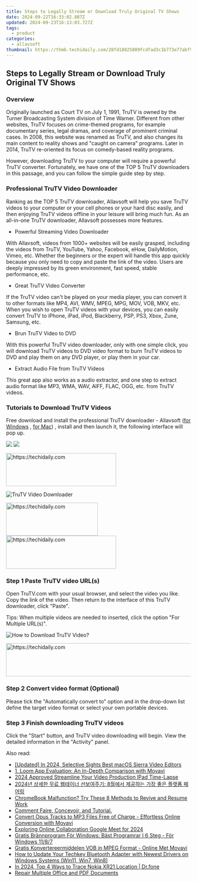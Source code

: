 ```yaml
---
title: Steps to Legally Stream or Download Truly Original TV Shows
date: 2024-09-22T16:33:02.887Z
updated: 2024-09-23T16:13:03.727Z
tags:
  - product
categories:
  - allavsoft
thumbnail: https://thmb.techidaily.com/28fd18825089fcdfad3c1b773e77abf9c25cebff2298e0b3f81d6c7fbae3c79e.jpg
---
```


## Steps to Legally Stream or Download Truly Original TV Shows

### Overview

Originally launched as Court TV on July 1, 1991, TruTV is owned by the Turner Broadcasting System division of Time Warner. Different from other websites, TruTV focuses on crime-themed programs, for example documentary series, legal dramas, and coverage of prominent criminal cases. In 2008, this website was renamed as TruTV, and also changes its main content to reality shows and "caught on camera" programs. Later in 2014, TruTV re-oriented its focus on comedy-based reality programs.

However, downloading TruTV to your computer will require a powerful TruTV converter. Fortunately, we have one of the TOP 5 TruTV downloaders in this passage, and you can follow the simple guide step by step.

### Professional TruTV Video Downloader

Ranking as the TOP 5 TruTV downloader, Allavsoft will help you save TruTV videos to your computer or your cell phones or your hard disc easily, and then enjoying TruTV videos offline in your leisure will bring much fun. As an all-in-one TruTV downloader, Allavsoft possesses more features.

* Powerful Streaming Video Downloader

With Allavsoft, videos from 1000+ websites will be easily grasped, including the videos from TruTV, YouTube, Yahoo, Facebook, eHow, DailyMotion, Vimeo, etc. Whether the beginners or the expert will handle this app quickly because you only need to copy and paste the link of the video. Users are deeply impressed by its green environment, fast speed, stable performance, etc.

* Great TruTV Video Converter

If the TruTV video can't be played on your media player, you can convert it to other formats like MP4, AVI, WMV, MPEG, MPG, MOV, VOB, MKV, etc. When you wish to open TruTV videos with your devices, you can easily convert TruTV to iPhone, iPad, iPod, Blackberry, PSP, PS3, Xbox, Zune, Samsung, etc.

* Brun TruTV Video to DVD

With this powerful TruTV video downloader, only with one simple click, you will download TruTV videos to DVD video format to burn TruTV videos to DVD and play them on any DVD player, or play them in your car.

* Extract Audio File from TruTV Videos

This great app also works as a audio extractor, and one step to extract audio format like MP3, WMA, WAV, AIFF, FLAC, OGG, etc. from TruTV videos.

### Tutorials to Download TruTV Videos

Free download and install the professional TruTV downloader - Allavsoft ([for Windows](https://tools.techidaily.com/allavsoft/products/) , [for Mac](https://tools.techidaily.com/allavsoft/products/)) , install and then launch it, the following interface will pop up.

[![](https://www.allavsoft.com/how-to/../images/how-to/free-download-win.jpg)](https://tools.techidaily.com/allavsoft/products/) [![](https://www.allavsoft.com/how-to/../images/how-to/free-download-mac.jpg)](https://tools.techidaily.com/allavsoft/products/)

<!-- affiliate ads begin -->
<a href="https://aligracehair.sjv.io/c/5597632/1880927/19272" target="_top" id="1880927">
  <img src="//a.impactradius-go.com/display-ad/19272-1880927" border="0" alt="https://techidaily.com" width="300" height="90"/>
</a>
<img height="0" width="0" src="https://aligracehair.sjv.io/i/5597632/1880927/19272" style="position:absolute;visibility:hidden;" border="0" />
<!-- affiliate ads end -->

![TruTV Video Downloader](https://www.allavsoft.com/how-to/../images/allavsoft/screen-shot-600.jpg)

<!-- affiliate ads begin -->
<a href="https://bluettius.sjv.io/c/5597632/2139116/17108" target="_top" id="2139116">
  <img src="//a.impactradius-go.com/display-ad/17108-2139116" border="0" alt="https://techidaily.com" width="250" height="90"/>
</a>
<img height="0" width="0" src="https://bluettius.sjv.io/i/5597632/2139116/17108" style="position:absolute;visibility:hidden;" border="0" />
<!-- affiliate ads end -->

<!-- affiliate ads begin -->
<a href="https://united.elfm.net/c/5597632/2139557/4704" target="_top" id="2139557">
  <img src="//a.impactradius-go.com/display-ad/4704-2139557" border="0" alt="https://techidaily.com" width="300" height="90"/>
</a>
<img height="0" width="0" src="https://united.elfm.net/i/5597632/2139557/4704" style="position:absolute;visibility:hidden;" border="0" />
<!-- affiliate ads end -->

### Step 1 Paste TruTV video URL(s)

Open TruTV.com with your usual browser, and select the video you like. Copy the link of the video. Then return to the interface of this TruTV downloader, click "Paste".

Tips: When multiple videos are needed to inserted, click the option "For Multiple URL(s)".

![How to Download TruTV Video?](https://www.allavsoft.com/how-to/../images/how-to/download-trutv-videos/how-to-download-trutv-videos.jpg)

<!-- affiliate ads begin -->
<a href="https://united.elfm.net/c/5597632/2139563/4704" target="_top" id="2139563">
  <img src="//a.impactradius-go.com/display-ad/4704-2139563" border="0" alt="https://techidaily.com" width="728" height="90"/>
</a>
<img height="0" width="0" src="https://united.elfm.net/i/5597632/2139563/4704" style="position:absolute;visibility:hidden;" border="0" />
<!-- affiliate ads end -->

### Step 2 Convert video format (Optional)

Please tick the "Automatically convert to" option and in the drop-down list define the target video format or select your own portable devices.

### Step 3 Finish downloading TruTV videos

Click the "Start" button, and TruTV video downloading will begin. View the detailed information in the "Activity" panel.

<ins class="adsbygoogle"
     style="display:block"
     data-ad-format="autorelaxed"
     data-ad-client="ca-pub-7571918770474297"
     data-ad-slot="1223367746"></ins>

<ins class="adsbygoogle"
     style="display:block"
     data-ad-client="ca-pub-7571918770474297"
     data-ad-slot="8358498916"
     data-ad-format="auto"
     data-full-width-responsive="true"></ins>

<span class="atpl-alsoreadstyle">Also read:</span>
<div><ul>
<li><a href="https://fox-friendly.techidaily.com/updated-in-2024-selective-sights-best-macos-sierra-video-editors/"><u>[Updated] In 2024, Selective Sights Best macOS Sierra Video Editors</u></a></li>
<li><a href="https://win-special.techidaily.com/1-loom-app-evaluation-an-in-depth-comparison-with-movavi/"><u>1. Loom App Evaluation: An In-Depth Comparison with Movavi</u></a></li>
<li><a href="https://screen-recording.techidaily.com/2024-approved-streamline-your-video-production-ipad-time-lapse/"><u>2024 Approved Streamline Your Video Production IPad Time-Lapse</u></a></li>
<li><a href="https://win-special.techidaily.com/1726224945583-2024-8/"><u>2024년 상세한 무료 웹테이너 선보여주기: 8월에서 제공하는 가장 좋은 플랫폼 페어링</u></a></li>
<li><a href="https://techtrends.techidaily.com/chromebook-malfunction-try-these-8-methods-to-revive-and-resume-work/"><u>ChromeBook Malfunction? Try These 8 Methods to Revive and Resume Work</u></a></li>
<li><a href="https://win-special.techidaily.com/comment-faire-concevoir-and-tutorial/"><u>Comment Faire, Concevoir, and Tutorial.</u></a></li>
<li><a href="https://win-special.techidaily.com/convert-opus-tracks-to-mp3-files-free-of-charge-effortless-online-conversion-with-movavi/"><u>Convert Opus Tracks to MP3 Files Free of Charge - Effortless Online Conversion with Movavi</u></a></li>
<li><a href="https://screen-mirroring-recording.techidaily.com/exploring-online-collaboration-google-meet-for-2024/"><u>Exploring Online Collaboration Google Meet for 2024</u></a></li>
<li><a href="https://win-special.techidaily.com/gratis-brannprogram-for-windows-bast-programrar-i-6-steg-for-windows-1187/"><u>Gratis Brännprogram För Windows: Bäst Programrar I 6 Steg - För Windows 11/8/7</u></a></li>
<li><a href="https://win-special.techidaily.com/gratis-konvertereermiddelen-vob-in-mpeg-format-online-met-movavi/"><u>Gratis Konvertereermiddelen VOB in MPEG Format - Online Met Movavi</u></a></li>
<li><a href="https://win-amazing.techidaily.com/how-to-update-your-techkey-bluetooth-adapter-with-newest-drivers-on-windows-systems-win11-win7-win8/"><u>How to Update Your Techkey Bluetooth Adapter with Newest Drivers on Windows Systems (Win11, Win7, Win8)</u></a></li>
<li><a href="https://android-location-track.techidaily.com/in-2024-top-4-ways-to-trace-nokia-xr21-location-drfone-by-drfone-virtual-android/"><u>In 2024, Top 4 Ways to Trace Nokia XR21 Location | Dr.fone</u></a></li>
<li><a href="https://techidaily.com/repair-multiple-office-and-pdf-documents-by-stellar-guide/"><u>Repair Multiple Office and PDF Documents</u></a></li>
</ul></div>

